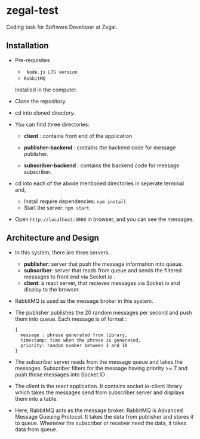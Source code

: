 # zegal-test
Coding task for Software Developer at Zegal.

## Installation

- Pre-requisites
  - ``` Node.js LTS version```
  - ``` RabbitMQ ```

  Installed in the computer.

- Clone the repository.

- cd into cloned directory.

- You can find three directories:

  * **client** : contains front end of the application
  
  * **publisher-backend** : contains the backend code for message publisher.
  
  * **subscriber-backend** : contains the backend code for message subscriber.
  
- cd into each of the abode mentioned directories in seperate terminal and,

  - Install require dependencies:
    ``` npm install ``` 
  - Start the server:
    ``` npm start ```
- Open ``` http://localhost:3000 ``` in browser, and you can see the messages.

## Architecture and Design
  - In this system, there are three servers.
    * **publisher**: server that push the message information into queue.
    * **subscriber**: server that reads from queue and sends the filtered messages to front end via Socket.io .
    * **client**: a react server, that recieves messages via Socket.io and display to the browser.
    
  - RabbitMQ is used as the message broker in this system.
  - The publisher publishes the 20 random messages per second and push them into queue. Each message is of format :
    ```
    {
      message : phrase generated from library,
      timestamp: time when the phrase is generated,
      priority: random number between 1 and 10
    }
    ``` 
  - The subscriber server reads from the message queue and takes the messages. Subscriber filters for the message having priority >= 7 and push those messages into Socket.IO .
  - The client is the react application. It contains socket.io-client library which takes the messages send from subscriber server and displays them into a table.
  - Here, RabbitMQ acts as the message broker. RabbitMQ is Advanced Message Queuing Protocol. It takes the data from publisher and stores it to queue. Whenever the subscriber or receiver need the data, it takes data from queue. 
